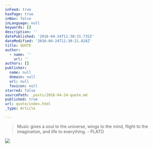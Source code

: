 ```yaml
---
inFeed: true
hasPage: true
inNav: false
inLanguage: null
keywords: []
description: ''
datePublished: '2016-04-24T11:30:31.735Z'
dateModified: '2016-04-24T11:30:21.828Z'
title: QUOTE
author:
  - name: ''
    url: ''
authors: []
publisher:
  name: null
  domain: null
  url: null
  favicon: null
starred: false
sourcePath: _posts/2016-04-24-quote.md
published: true
url: quote/index.html
_type: Article

---
```

> Music gives a soul to the universe, wings to the mind, flight to the imagination, and life to everything. - PLATO

![](https://the-grid-user-content.s3-us-west-2.amazonaws.com/64c2f709-8f94-4d18-ad05-2bbf304dc8f6.jpg)